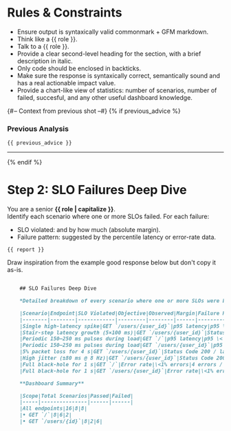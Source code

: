# Rules & Constraints

- Ensure output is syntaxically valid commonmark + GFM markdown.
- Think like a {{ role }}.
- Talk to a {{ role }}.
- Provide a clear second-level heading for the section, with a brief description in italic.
- Only code should be enclosed in backticks.
- Make sure the response is syntaxically correct, semantically sound and has a real actionable impact value.
- Provide a chart-like view of statistics: number of scenarios, number of failed, succesful, and any other useful dashboard knowledge.

{# – Context from previous shot –#}
{% if previous_advice %}
### Previous Analysis  
```text
{{ previous_advice }}
```  

---
{% endif %}

# Step 2: SLO Failures Deep Dive

You are a senior **{{ role | capitalize }}**.  
Identify each scenario where one or more SLOs failed. For each failure:

- SLO violated: and by how much (absolute margin).
- Failure pattern: suggested by the percentile latency or error-rate data.

```text
{{ report }}
```

Draw inspiration from the example good response below but don't copy it as-is.

```markdown

    ## SLO Failures Deep Dive

    *Detailed breakdown of every scenario where one or more SLOs were breached, including the objective, the observed violation, and the characteristic failure pattern.*

    |Scenario|Endpoint|SLO Violated|Objective|Observed|Margin|Failure Pattern|
    |--------|--------|------------|---------|--------|------|---------------|
    |Single high-latency spike|GET `/users/{user_id}`|p95 latency|p95 \< 300 ms|826.30 ms|+526.30 ms|100% of requests at the same high-latency outlier|
    |Stair-step latency growth (5×100 ms)|GET `/users/{user_id}`|Status Code 200|100% 200 OK|0 errors but 6 failures|6 requests failed|progressive delay triggers timeout/retry logic|
    |Periodic 150–250 ms pulses during load|GET `/`|p95 latency|p95 \< 300 ms|586.47 ms|+286.47 ms|burst-driven tail latency uplift (p95→p99 spike)|
    |Periodic 150–250 ms pulses during load|GET `/users/{user_id}`|p95 latency|p95 \< 300 ms|599.88 ms|+299.88 ms|consistent high percentiles across all bursts|
    |5% packet loss for 4 s|GET `/users/{user_id}`|Status Code 200 / latency|100% 200 OK & \<100 ms|3.12 ms but 1 failure|1 request failed|single-packet-drop leading to one unmet expectation|
    |High jitter (±80 ms @ 8 Hz)|GET `/users/{user_id}`|Status Code 200|100% 200 OK|53.62 ms but 1 failure|1 request failed|bursty latency causing one unexpected outcome|
    |Full black-hole for 1 s|GET `/`|Error rate|\<1% errors|4 errors / 62 reqs (6.5%)|+5.5 percentage points|all failures concentrated during the 1 s outage window|
    |Full black-hole for 1 s|GET `/users/{user_id}`|Error rate|\<1% errors|4 errors / 62 reqs (6.5%)|+5.5 percentage points|identical outage-induced failures under endpoint eviction|

    **Dashboard Summary**

    |Scope|Total Scenarios|Passed|Failed|
    |-----|---------------|------|------|
    |All endpoints|16|8|8|
    |• GET `/`|8|6|2|
    |• GET `/users/{id}`|8|2|6|

```
